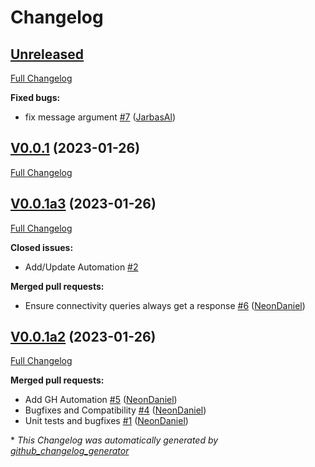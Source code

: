 # Changelog

## [Unreleased](https://github.com/OpenVoiceOS/ovos-PHAL-plugin-connectivity-events/tree/HEAD)

[Full Changelog](https://github.com/OpenVoiceOS/ovos-PHAL-plugin-connectivity-events/compare/V0.0.1...HEAD)

**Fixed bugs:**

- fix message argument [\#7](https://github.com/OpenVoiceOS/ovos-PHAL-plugin-connectivity-events/pull/7) ([JarbasAl](https://github.com/JarbasAl))

## [V0.0.1](https://github.com/OpenVoiceOS/ovos-PHAL-plugin-connectivity-events/tree/V0.0.1) (2023-01-26)

[Full Changelog](https://github.com/OpenVoiceOS/ovos-PHAL-plugin-connectivity-events/compare/V0.0.1a3...V0.0.1)

## [V0.0.1a3](https://github.com/OpenVoiceOS/ovos-PHAL-plugin-connectivity-events/tree/V0.0.1a3) (2023-01-26)

[Full Changelog](https://github.com/OpenVoiceOS/ovos-PHAL-plugin-connectivity-events/compare/V0.0.1a2...V0.0.1a3)

**Closed issues:**

- Add/Update Automation [\#2](https://github.com/OpenVoiceOS/ovos-PHAL-plugin-connectivity-events/issues/2)

**Merged pull requests:**

- Ensure connectivity queries always get a response [\#6](https://github.com/OpenVoiceOS/ovos-PHAL-plugin-connectivity-events/pull/6) ([NeonDaniel](https://github.com/NeonDaniel))

## [V0.0.1a2](https://github.com/OpenVoiceOS/ovos-PHAL-plugin-connectivity-events/tree/V0.0.1a2) (2023-01-26)

[Full Changelog](https://github.com/OpenVoiceOS/ovos-PHAL-plugin-connectivity-events/compare/38a85a4e523d087f99e857e27fdda70e8ca280d5...V0.0.1a2)

**Merged pull requests:**

- Add GH Automation [\#5](https://github.com/OpenVoiceOS/ovos-PHAL-plugin-connectivity-events/pull/5) ([NeonDaniel](https://github.com/NeonDaniel))
- Bugfixes and Compatibility [\#4](https://github.com/OpenVoiceOS/ovos-PHAL-plugin-connectivity-events/pull/4) ([NeonDaniel](https://github.com/NeonDaniel))
- Unit tests and bugfixes [\#1](https://github.com/OpenVoiceOS/ovos-PHAL-plugin-connectivity-events/pull/1) ([NeonDaniel](https://github.com/NeonDaniel))



\* *This Changelog was automatically generated by [github_changelog_generator](https://github.com/github-changelog-generator/github-changelog-generator)*

